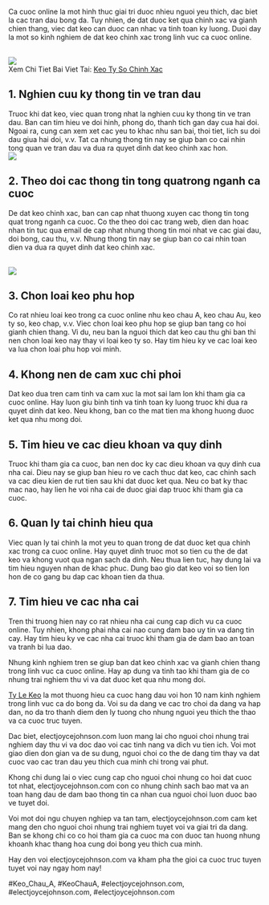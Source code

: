 <p>Ca cuoc online la mot hinh thuc giai tri duoc nhieu nguoi yeu thich, dac biet la cac tran dau bong da. Tuy nhien, de dat duoc ket qua chinh xac va gianh chien thang, viec dat keo can duoc can nhac va tinh toan ky luong. Duoi day la mot so kinh nghiem de dat keo chinh xac trong linh vuc ca cuoc online.</p><br><img src="https://electjoycejohnson.com/wp-content/uploads/2025/02/keo-ty-so-chinh-xac-2.jpg"></br>
Xem Chi Tiet Bai Viet Tai: <a href="https://electjoycejohnson.com/keo-ty-so-chinh-xac/">Keo Ty So Chinh Xac</a><h2>1. Nghien cuu ky thong tin ve tran dau</h2><p>Truoc khi dat keo, viec quan trong nhat la nghien cuu ky thong tin ve tran dau. Ban can tim hieu ve doi hinh, phong do, thanh tich gan day cua hai doi. Ngoai ra, cung can xem xet cac yeu to khac nhu san bai, thoi tiet, lich su doi dau giua hai doi, v.v. Tat ca nhung thong tin nay se giup ban co cai nhin tong quan ve tran dau va dua ra quyet dinh dat keo chinh xac hon.<br><img src="https://electjoycejohnson.com/wp-content/uploads/2025/02/anh-huong-thoi-tiet-den-keo-bong-da-1.jpg"></br><h2>2. Theo doi cac thong tin tong quatrong nganh ca cuoc</h2><p>De dat keo chinh xac, ban can cap nhat thuong xuyen cac thong tin tong quat trong nganh ca cuoc. Co the theo doi cac trang web, dien dan hoac nhan tin tuc qua email de cap nhat nhung thong tin moi nhat ve cac giai dau, doi bong, cau thu, v.v. Nhung thong tin nay se giup ban co cai nhin toan dien va dua ra quyet dinh dat keo chinh xac.</p><br><img src="https://electjoycejohnson.com/wp-content/uploads/2025/02/keo-ty-so-chinh-xac-3.jpg"></br><h2>3. Chon loai keo phu hop</h2><p>Co rat nhieu loai keo trong ca cuoc online nhu keo chau A, keo chau Au, keo ty so, keo chap, v.v. Viec chon loai keo phu hop se giup ban tang co hoi gianh chien thang. Vi du, neu ban la nguoi thich dat keo cau thu ghi ban thi nen chon loai keo nay thay vi loai keo ty so. Hay tim hieu ky ve cac loai keo va lua chon loai phu hop voi minh.<h2>4. Khong nen de cam xuc chi phoi</h2><p>Dat keo dua tren cam tinh va cam xuc la mot sai lam lon khi tham gia ca cuoc online. Hay luon giu binh tinh va tinh toan ky luong truoc khi dua ra quyet dinh dat keo. Neu khong, ban co the mat tien ma khong huong duoc ket qua nhu mong doi.</p><h2>5. Tim hieu ve cac dieu khoan va quy dinh</h2><p>Truoc khi tham gia ca cuoc, ban nen doc ky cac dieu khoan va quy dinh cua nha cai. Dieu nay se giup ban hieu ro ve cach thuc dat keo, cac chinh sach va cac dieu kien de rut tien sau khi dat duoc ket qua. Neu co bat ky thac mac nao, hay lien he voi nha cai de duoc giai dap truoc khi tham gia ca cuoc.<h2>6. Quan ly tai chinh hieu qua</h2><p>Viec quan ly tai chinh la mot yeu to quan trong de dat duoc ket qua chinh xac trong ca cuoc online. Hay quyet dinh truoc mot so tien cu the de dat keo va khong vuot qua ngan sach da dinh. Neu thua lien tuc, hay dung lai va tim hieu nguyen nhan de khac phuc. Dung bao gio dat keo voi so tien lon hon de co gang bu dap cac khoan tien da thua.</p><h2>7. Tim hieu ve cac nha cai</h2><p>Tren thi truong hien nay co rat nhieu nha cai cung cap dich vu ca cuoc online. Tuy nhien, khong phai nha cai nao cung dam bao uy tin va dang tin cay. Hay tim hieu ky ve cac nha cai truoc khi tham gia de dam bao an toan va tranh bi lua dao.</p><p>Nhung kinh nghiem tren se giup ban dat keo chinh xac va gianh chien thang trong linh vuc ca cuoc online. Hay ap dung va tinh tao khi tham gia de co nhung trai nghiem thu vi va dat duoc ket qua nhu mong doi.</p><p><a href="https://electjoycejohnson.com/">Ty Le Keo</a> la mot thuong hieu ca cuoc hang dau voi hon 10 nam kinh nghiem trong linh vuc ca do bong da. Voi su da dang ve cac tro choi da dang va hap dan, no da tro thanh diem den ly tuong cho nhung nguoi yeu thich the thao va ca cuoc truc tuyen.

Dac biet, electjoycejohnson.com luon mang lai cho nguoi choi nhung trai nghiem day thu vi va doc dao voi cac tinh nang va dich vu tien ich. Voi mot giao dien don gian va de su dung, nguoi choi co the de dang tim thay va dat cuoc vao cac tran dau yeu thich cua minh chi trong vai phut.

Khong chi dung lai o viec cung cap cho nguoi choi nhung co hoi dat cuoc tot nhat, electjoycejohnson.com con co nhung chinh sach bao mat va an toan hang dau de dam bao thong tin ca nhan cua nguoi choi luon duoc bao ve tuyet doi.

Voi mot doi ngu chuyen nghiep va tan tam, electjoycejohnson.com cam ket mang den cho nguoi choi nhung trai nghiem tuyet voi va giai tri da dang. Ban se khong chi co co hoi tham gia ca cuoc ma con duoc tan huong nhung khoanh khac thang hoa cung doi bong yeu thich cua minh.

Hay den voi electjoycejohnson.com va kham pha the gioi ca cuoc truc tuyen tuyet voi nay ngay hom nay!</p>
#Keo_Chau_A, #KeoChauA, #electjoycejohnson.com, #electjoycejohnson.com, #electjoycejohnson.com
